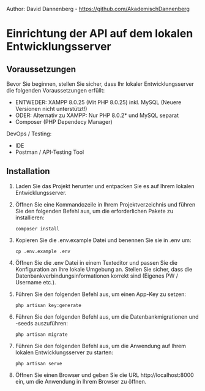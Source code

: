 Author: David Dannenberg - https://github.com/AkademischDannenberg

# Einrichtung der API auf dem lokalen Entwicklungsserver

## Voraussetzungen

Bevor Sie beginnen, stellen Sie sicher, dass Ihr lokaler Entwicklungsserver die folgenden Voraussetzungen erfüllt:

- ENTWEDER: XAMPP 8.0.25 (Mit PHP 8.0.25) inkl. MySQL (Neuere Versionen nicht unterstützt!)
- ODER: Alternativ zu XAMPP: Nur PHP 8.0.2* und MySQL separat
- Composer (PHP Dependecy Manager)

DevOps / Testing:
- IDE
- Postman / API-Testing Tool

## Installation

1. Laden Sie das Projekt herunter und entpacken Sie es auf Ihrem lokalen Entwicklungsserver.
2. Öffnen Sie eine Kommandozeile in Ihrem Projektverzeichnis und führen Sie den folgenden Befehl aus, um die erforderlichen Pakete zu installieren:
    ```
    composer install
    ```
3. Kopieren Sie die .env.example Datei und benennen Sie sie in .env um:
    ```
    cp .env.example .env
    ```
4. Öffnen Sie die .env Datei in einem Texteditor und passen Sie die Konfiguration an Ihre lokale Umgebung an. Stellen Sie sicher, dass die Datenbankverbindungsinformationen korrekt sind (Eigenes PW / Username etc.).
5. Führen Sie den folgenden Befehl aus, um einen App-Key zu setzen:
    ```
    php artisan key:generate
    ```
6. Führen Sie den folgenden Befehl aus, um die Datenbankmigrationen und -seeds auszuführen:
    ```
    php artisan migrate
    ```
7. Führen Sie den folgenden Befehl aus, um die Anwendung auf Ihrem lokalen Entwicklungsserver zu starten:

    ```
    php artisan serve
    ```
8. Öffnen Sie einen Browser und geben Sie die URL http://localhost:8000 ein, um die Anwendung in Ihrem Browser zu öffnen.
